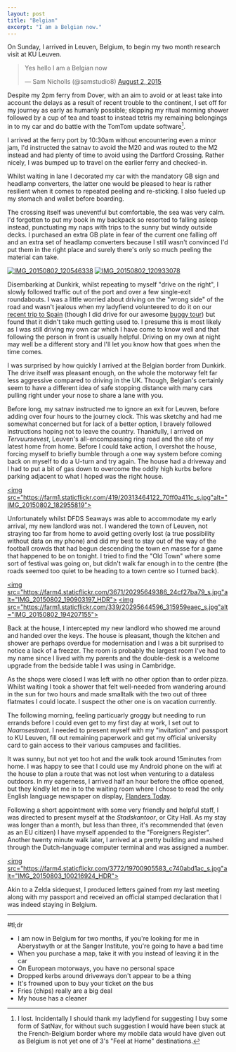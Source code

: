 ```yaml
---
layout: post
title: "Belgian"
excerpt: "I am a Belgian now."
---
```


On Sunday, I arrived in Leuven, Belgium, to begin my two month research visit at KU Leuven.
<blockquote class="twitter-tweet" lang="en"><p lang="en" dir="ltr">Yes hello I am a Belgian now</p>&mdash; Sam Nicholls (@samstudio8) <a href="https://twitter.com/samstudio8/status/627922112053948416">August 2, 2015</a></blockquote>
<script async src="//platform.twitter.com/widgets.js" charset="utf-8"></script>

Despite my 2pm ferry from Dover, with an aim to avoid or at least take into account the delays as a result
of recent trouble to the continent, I set off for my journey as early as humanly possible; skipping my ritual
morning shower followed by a cup of tea and toast to instead tetris my remaining belongings in to my car
and do battle with the TomTom update software[^1].

I arrived at the ferry port by 10:30am without encountering even a minor jam, I'd instructed the satnav to avoid
the M20 and was routed to the M2 instead and had plenty of time to avoid using the Dartford Crossing. Rather nicely,
I was bumped up to travel on the earlier ferry and checked-in.

Whilst waiting in lane I decorated my car with the mandatory GB sign and headlamp converters, the latter one would
be pleased to hear is rather resilient when it comes to repeated peeling and re-sticking. I also fueled up my
stomach and wallet before boarding.

The crossing itself was uneventful but comfortable, the sea was very calm. I'd forgotten to put my book in
my backpack so resorted to falling asleep instead, punctuating my naps with trips to the sunny but windy outside decks.
I purchased an extra GB plate in fear of the current one falling off and an extra set of headlamp converters
because I still wasn't convinced I'd put them in the right place and surely there's only so much peeling
the material can take.

<a href="https://www.flickr.com/photos/130574919@N07/19699242764/in/dateposted-public/" title="IMG_20150802_120546338"><img src="https://farm1.staticflickr.com/429/19699242764_18b8d29930_k.jpg" alt="IMG_20150802_120546338"></a>
<a href="https://www.flickr.com/photos/130574919@N07/20133859018/in/dateposted-public/" title="IMG_20150802_120933078"><img src="https://farm1.staticflickr.com/374/20133859018_436ba7617a_s.jpg" alt="IMG_20150802_120933078"></a>

Disembarking at Dunkirk, whilst repeating to myself "drive on the right", I slowly followed traffic out of the port and over a few
single-exit roundabouts. I was a little worried about driving on the "wrong side" of the road and wasn't jealous
when my ladyfiend volunteered to do it on our [recent trip to Spain](https://vicharkness.co.uk/2015/06/20/a-trip-to-spain/)
(though I did drive for our awesome [buggy tour](https://vicharkness.co.uk/2015/06/24/a-trip-around-sierra-espuna/))
but found that it didn't take much getting used to. I presume this is most likely as I was still driving my own
car which I have come to know well and that following the person in front is usually helpful. Driving on my own
at night may well be a different story and I'll let you know how that goes when the time comes.

I was surprised by how quickly I arrived at the Belgian border from Dunkirk. The drive itself was pleasant enough,
on the whole the motorway felt far less aggressive compared to driving in the UK. Though, Belgian's certainly
seem to have a different idea of safe stopping distance with many cars pulling right under your nose to share
a lane with you.

Before long, my satnav instructed me to ignore an exit for Leuven, before adding over four hours to the
journey clock. This was sketchy and had me somewhat concerned but for lack of a better option, I bravely
followed instructions hoping not to leave the country. Thankfully, I arrived on *Tervuursevest*, Leuven's
all-encompassing ring road and the site of my latest home from home. Before I could take action, I overshot
the house, forcing myself to briefly bumble through a one way system before coming back on myself to do a
U-turn and try again. The house had a driveway and I had to put a bit of gas down to overcome the oddly
high kurbs before parking adjacent to what I hoped was the right house.

<a href="https://www.flickr.com/photos/130574919@N07/20313464122/in/dateposted-public/" title="IMG_20150802_182955819"><img src="https://farm1.staticflickr.com/419/20313464122_70ff0a411c_s.jpg"alt="IMG_20150802_182955819"></a>

Unfortunately whilst DFDS Seaways was able to accommodate my early arrival, my new landlord was not.
I wandered the town of Leuven, not straying too far from home to avoid getting
overly lost (a true possibility without data on my phone) and did my best to stay out of the way
of the football crowds that had begun descending the town en masse for a game that happened to be
on tonight. I tried to find the "Old Town" where some sort of festival was going on, but didn't walk
far enough in to the centre (the roads seemed too quiet to be heading to a town centre so I turned back).

<a href="https://www.flickr.com/photos/130574919@N07/20295649386/in/dateposted-public/" title="IMG_20150802_190903197_HDR"><img src="https://farm4.staticflickr.com/3671/20295649386_24cf27ba79_s.jpg"alt="IMG_20150802_190903197_HDR"></a>
<a href="https://www.flickr.com/photos/130574919@N07/20295644596/in/dateposted-public/" title="IMG_20150802_194207155"><img src="https://farm1.staticflickr.com/339/20295644596_315959eaec_s.jpg"alt="IMG_20150802_194207155"></a>

Back at the house, I intercepted my new landlord who showed me around and handed over the keys.
The house is pleasant, though the kitchen and shower are perhaps overdue for modernisation and I was a bit
surprised to notice a lack of a freezer. The room is probably the largest room I've had to my name since
I lived with my parents and the double-desk is a welcome upgrade from the bedside table I was using in
Cambridge.

As the shops were closed I was left with no other option than to order pizza. Whilst waiting I took a
shower that felt well-needed from wandering around in the sun for two hours and made smalltalk with
the two out of three flatmates I could locate. I suspect the other one is on vacation currently.

The following morning, feeling particuarly groggy but needing to run errands before I could even
get to my first day at work, I set out to *Naamsestraat*. I needed to present myself with my "invitation"
and passport to KU Leuven, fill out remaining paperwork and get my official university card to gain access
to their various campuses and facilities.

It was sunny, but not yet too hot and the walk took around 15minutes from home. I was happy to see that I
could use my Android phone on the wifi at the house to plan a route that was not lost when venturing to a
dataless outdoors. In my eagerness, I arrived half an hour before the office opened, but they kindly let me
in to the waiting room where I chose to read the only English language newspaper on display, [Flanders Today](http://www.flanderstoday.eu/).

Following a short appointment with some very friendly and helpful staff, I was directed to present myself
at the *Stadskantoor*, or City Hall. As my stay was longer than a month, but less than three, it's recommended
that (even as an EU citizen) I have myself appended to the "Foreigners Register". Another twenty minute walk
later, I arrived at a pretty building and mashed through the Dutch-language computer terminal and was assigned
a number.

<a href="https://www.flickr.com/photos/130574919@N07/19700905583/in/dateposted-public/" title="IMG_20150803_100216924_HDR"><img src="https://farm4.staticflickr.com/3772/19700905583_c740abd1ac_s.jpg"alt="IMG_20150803_100216924_HDR"></a>

Akin to a Zelda sidequest, I produced letters gained from my last meeting along with my passport and received
an official stamped declaration that I was indeed staying in Belgium.

* * *

#tl;dr
* I am now in Belgium for two months, if you're looking for me in Aberystwyth or at the Sanger Institute, you're going to have a bad time
* When you purchase a map, take it with you instead of leaving it in the car
* On European motorways, you have no personal space
* Dropped kerbs around driveways don't appear to be a thing
* It's frowned upon to buy your ticket *on* the bus
* Fries (chips) really are a big deal
* My house has a cleaner

[^1]: I lost. Incidentally I should thank my ladyfiend for suggesting I buy some form of SatNav, for without such suggestion I would have been stuck at the French-Belgium border where my mobile data would have given out as Belgium is not yet one of 3's "Feel at Home" destinations.
